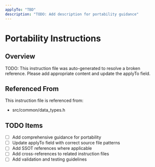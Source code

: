 ```yaml
---
applyTo: "TBD"
description: "TODO: Add description for portability guidance"
---
```


# Portability Instructions

## Overview
TODO: This instruction file was auto-generated to resolve a broken reference.
Please add appropriate content and update the applyTo field.

## Referenced From
This instruction file is referenced from:
- src/common/data_types.h

## TODO Items
- [ ] Add comprehensive guidance for portability
- [ ] Update applyTo field with correct source file patterns
- [ ] Add SSOT references where applicable
- [ ] Add cross-references to related instruction files
- [ ] Add validation and testing guidelines
